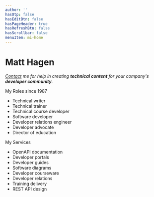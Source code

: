 ```yaml
---
author: ''
hasOtp: false
hasEditBtn: false
hasPageHeader: true
hasRefreshBtn: false
hasScrollbar: false
menuItem: mi-home
---
```


# Matt Hagen

_[Contact](../contact/) me for help in creating **technical content** for your company's **developer community**._

<div class="row row-cols-1 row-cols-md-2 g-4">
  <div class="col">
    <div class="card text-dark bg-light h-100">
      <div class="card-header">My Roles since 1987</div>
      <div class="card-body">
        <ul class="card-text">
          <li>Technical writer</li>
          <li>Technical trainer</li>
          <li>Technical course developer</li>
          <li>Software developer</li>
          <li>Developer relations engineer</li>
          <li>Developer advocate</li>
          <li>Director of education</li>
        </ul>
      </div>
    </div>
  </div>
  <div class="col">
    <div class="card text-dark bg-light h-100">
      <div class="card-header">My Services</div>
      <div class="card-body">
        <ul class="card-text">
          <li>OpenAPI documentation</li>
          <li>Developer portals</li>
          <li>Developer guides</li>
          <li>Software diagrams</li>
          <li>Developer courseware</li>
          <li>Developer relations</li>
          <li>Training delivery</li>
          <li>REST API design</li>
        </ul>
      </div>
    </div>
  </div>
</div>
